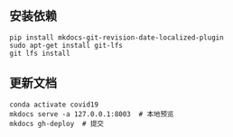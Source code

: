 ## 安装依赖

```
pip install mkdocs-git-revision-date-localized-plugin
sudo apt-get install git-lfs
git lfs install
```


## 更新文档

```
conda activate covid19
mkdocs serve -a 127.0.0.1:8003  # 本地预览
mkdocs gh-deploy  # 提交
```
